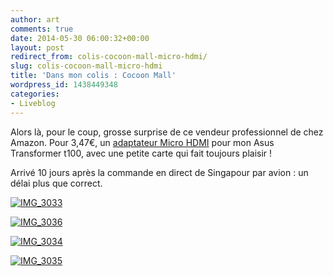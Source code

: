 ```yaml
---
author: art
comments: true
date: 2014-05-30 06:00:32+00:00
layout: post
redirect_from: colis-cocoon-mall-micro-hdmi/
slug: colis-cocoon-mall-micro-hdmi
title: 'Dans mon colis : Cocoon Mall'
wordpress_id: 1438449348
categories:
- Liveblog
---
```


Alors là, pour le coup, grosse surprise de ce vendeur professionnel de chez Amazon. Pour 3,47€, un [adaptateur Micro HDMI](http://www.amazon.fr/gp/product/B004HG7PRO/ref=oh_details_o01_s00_i00?ie=UTF8&psc=1) pour mon Asus Transformer t100, avec une petite carte qui fait toujours plaisir !

Arrivé 10 jours après la commande en direct de Singapour par avion : un délai plus que correct.

<a href="https://irz.fr/recherche?q=img_3033"><img alt="IMG_3033" data-src="https://static.irz.fr/2014/05/IMG_3033-640x480.jpg" src="https://static.irz.fr/thumb.php?size=<100&crop=0&src=https://static.irz.fr/2014/05/IMG_3033-640x480.jpg" /></a>

<a href="https://irz.fr/recherche?q=img_3036"><img alt="IMG_3036" data-src="https://static.irz.fr/2014/05/IMG_3036-640x853.jpg" src="https://static.irz.fr/thumb.php?size=<100&crop=0&src=https://static.irz.fr/2014/05/IMG_3036-640x853.jpg" /></a>

<a href="https://irz.fr/recherche?q=img_3034"><img alt="IMG_3034" data-src="https://static.irz.fr/2014/05/IMG_3034-640x480.jpg" src="https://static.irz.fr/thumb.php?size=<100&crop=0&src=https://static.irz.fr/2014/05/IMG_3034-640x480.jpg" /></a>

<a href="https://irz.fr/recherche?q=img_3035"><img alt="IMG_3035" data-src="https://static.irz.fr/2014/05/IMG_3035-640x480.jpg" src="https://static.irz.fr/thumb.php?size=<100&crop=0&src=https://static.irz.fr/2014/05/IMG_3035-640x480.jpg" /></a>

